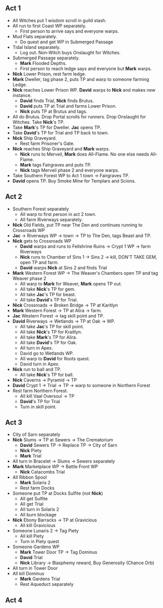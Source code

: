## Act 1

- All Witches put 1 wisdom scroll in guild stash.
- All run to first Coast WP separately.
  - First person to arrive says and everyone warps.
- Mud Flats separately.
  - Do quest and get WP in Submerged Passage
- Tidal Island separately.
  - Log out. Non-Witch buys Onslaught for Witches.
- Submerged Passage separately.
  - **Mark** Flooded Depths.
  - First person to reach ledge says and everyone but **Mark** warps.
- **Nick** Lower Prison, rest farm ledge.
- **Mark** Dweller, tag phase 2, puts TP and warp to someone farming Ledge.
- **Nick** reaches Lower Prison WP. **David** warps to **Nick** and makes new instance.
  - **David** finds Trial, **Nick** finds Brutus.
  - **David** puts TP at Trial and farms Lower Prison.
  - **Nick** puts TP at Brutus and tags.
- All do Brutus. Drop Portal scrolls for runners. Drop Onslaught for Witches. Take **Nick**'s TP.
- Take **Mark**'s TP for Dweller. **Jac** opens TP.
- Take **David**'s TP for Trial and TP back to town.
- **Nick** Ship Graveyard.
  - Rest farm Prisoner's Gate.
- **Nick** reaches Ship Graveyard and **Mark** warps.
  - **Nick** runs to Merveil, **Mark** does All-Flame. No one else needs All-Flame.
  - **Mark** tags Fairgraves and puts TP.
  - **Nick** tags Merveil phase 2 and everyone warps.
- Take Southern Forest WP to Act 1 town -> Fairgraves TP.
- **David** opens TP. Buy Smoke Mine for Templars and Scions.

## Act 2

- Southern Forest separately
  - All warp to first person in act 2 town.
  - All farm Riverways separately.
- **Nick** Old Fields, put TP near The Den and continues running to Crossroads WP
- **Jac** -> Riverways WP -> town -> TP to The Den, tags Beast and TP.
- **Nick** gets to Crossroads WP
  - **David** warps and runs to Fellshrine Ruins -> Crypt 1 WP -> farm Riverways
  - **Nick** runs to Chamber of Sins 1 -> Sins 2 -> kill, DON'T TAKE GEM, open TP and farm.
  - **David** warps **Nick** at Sins 2 and finds Trial
- **Mark** Western Forest WP -> The Weaver's Chambers open TP and tag Weaver phase 2
  - All warp to **Mark** for Weaver, **Mark** opens TP out.
  - All take **Nick**'s TP for gem.
  - All take **Jac**'s TP for beast.
  - All take **David**'s TP for Trial.
- **Nick** Crossroads -> Broken Bridge -> TP at Karitlyn
- **Mark** Western Forest -> TP at Alira -> farm.
- **Jac** Western Forest -> tag skill point and TP.
- **David** Riverways -> Wetlands -> TP at Oak -> WP.
  - All take **Jac**'s TP for skill point.
  - All take **Nick**'s TP for Kraitlyn.
  - All take **Mark**'s TP for Alira.
  - All take **David**'s TP for Oak.
  - All turn in Apex.
  - David go to Wetlands WP.
  - All warp to **David** for Roots quest.
  - David turn in Apex.
- **Nick** run to ball and TP.
  - All take **Nick**'s TP for ball.
- **Nick** Caverns -> Pyramid -> TP
- **David** Crypt 1 -> Trial -> TP -> warp to someone in Northern Forest
- Rest farm Northern Forest.
  - All kill Vaal Oversoul -> TP
  - **David**'s TP for Trial
  - Turn in skill point.

## Act 3

- City of Sarn separately
- **Nick** Slums -> TP at Sewers -> The Crematorium
  - **David** Sewers TP -> Replace TP -> City of Sarn
  - **Nick** Piety
  - **Mark** Trial
- All turn in Bracelet -> Slums -> Sewers separately
- **Mark** Marketplace WP -> Battle Front WP
  - **Nick** Catacombs Trial
- All Ribbon Spool
  - **Mark** Solaris 2
  - Rest farm Docks
- Someone put TP at Docks Sulfite (not **Nick**)
  - All get Sulfite
  - All get Trial
  - All turn in Solaris 2
  - All burn blockage
- **Nick** Ebony Barracks -> TP at Gravicious
  - All kill Gravicious
- Someone Lunaris 2 -> Tag Piety
  - All kill Piety
  - Turn in Piety quest
- Someone Gardens WP
  - **Mark** Tower Door TP -> Tag Dominus
  - **David** Trial
  - **Nick** Library -> Blasphemy reward, Buy Generosity (Chance Orb)
- All turn in Tower Door
- All kill Dominus
  - **Mark** Gardens Trial
  - Rest Aqueduct separately

## Act 4
